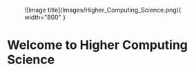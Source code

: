 <figure markdown="span">
  ![Image title](Images/Higher_Computing_Science.png){ width="800" }
  <figcaption></figcaption>
</figure>

# Welcome to Higher Computing Science